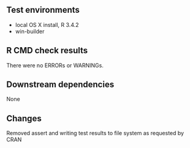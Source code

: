 ## Test environments
* local OS X install, R 3.4.2
* win-builder

## R CMD check results
There were no ERRORs or WARNINGs. 

## Downstream dependencies
None

## Changes
Removed assert and writing test results to file system as requested by CRAN

